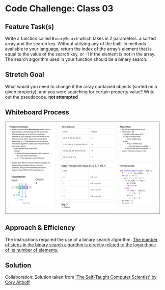# Code Challenge: Class 03

## Feature Task(s)

Write a function called `BinarySearch` which takes in 2 parameters: a sorted array and the search key. Without utilizing any of the built-in methods available to your language, return the index of the array’s element that is equal to the value of the search key, or -1 if the element is not in the array. The search algorithm used in your function should be a binary search.

## Stretch Goal

What would you need to change if the array contained objects (sorted on a given property), and you were searching for certain property value? Write out the pseudocode. **not attempted**

## Whiteboard Process

![Whiteboard Diagram](cc_03_whiteboard.jpg)

## Approach & Efficiency

The instructions required the use of a binary search algorithm. [The number of steps in the binary search algorithm is directly related to the logarithmic of its number of elements.](https://medium.com/@samip.sharma963/binary-search-and-its-big-o-3333d13bd6ec)

## Solution

Collaboration: Solution taken from ['The Self-Taught Computer Scientist' by Cory Althoff](https://www.theselftaughtprogrammer.io/)
